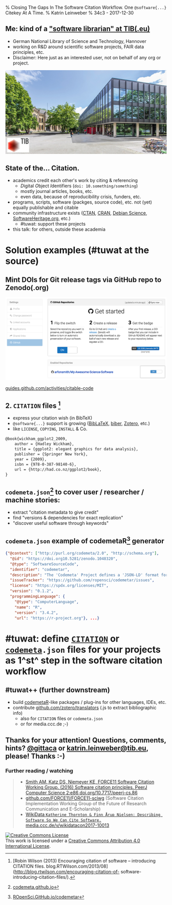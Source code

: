 % Closing The Gaps In The Software Citation Workflow. One `@software{...}` Citekey At A Time.
% Katrin Leinweber
% 34c3 - 2017-12-30


## Me: kind of a ["software librarian" at TIB(.eu)](https://www.tib.eu/en/research-development/non-textual-materials/)

- German National Library of Science and Technology, Hannover
- working on R&D around scientific software projects, FAIR data principles, etc.
- Disclaimer: Here just as an interested user, not on behalf of any org or project.

![](img/TIB.jpg)


## State of the... Citation.

- academics credit each other's work by citing & referencing 
    + *D*igital *O*bject *I*dentifiers (`doi: 10.something/something`)
    + mostly journal articles, books, etc.
    + even data, because of reproducibility crisis, funders, etc.
- programs, scripts, software (packges, source code), etc. not (yet) equally publishable and citable
- community infrastructure exists ([CTAN](https://ctan.org/), [CRAN](https://cran.r-project.org/), [Debian Science](https://wiki.debian.org/DebianScience), [SoftwareHeritage.org](https://www.softwareheritage.org/), etc.)
    + #tuwat: support these projects
- this talk: for others, outside these academia



# Solution examples (#tuwat at the source)


## Mint DOIs for Git release tags via GitHub repo to Zenodo(.org)

![](img/zenodo-toggle-on.png)

[guides.github.com/activities/citable-code](https://guides.github.com/activities/citable-code/)


## 2. `CITATION` files [^CITATION]

- express your citation wish (in BibTeX)
- `@software{...}` support is growing ([BibLaTeX](https://ctan.org/tex-archive/macros/latex/contrib/biblatex), [biber](https://github.com/plk/biber), [Zotero](http://zotero.org/), etc.)
- like `LICENSE`, `COPYING`, `INSTALL` & Co.

```BibLaTeX
@book{wickham_ggplot2_2009,
    author = {Hadley Wickham},
    title = {ggplot2: elegant graphics for data analysis},
    publisher = {Springer New York},
    year = {2009},
    isbn = {978-0-387-98140-6},
    url = {http://had.co.nz/ggplot2/book},
}
```

[^CITATION]: [Robin Wilson (2013) Encouraging citation of software – introducing CITATION files. blog.RTWilson.com/2013/08](http://blog.rtwilson.com/encouraging-citation-of- software-introducing-citation-files/).

## `codemeta.json`[^cmp] to cover user / researcher / machine stories:

- extract "citation metadata to give credit"
- find "versions & dependencies for exact replication"
- "discover useful software through keywords"

[^cmp]: [codemeta.github.io](https://codemeta.github.io/)


## `codemeta.json` example of codemetaR[^cmr] generator 

```json
{"@context": ["http://purl.org/codemeta/2.0", "http://schema.org"],
  "@id": "https://doi.org10.5281/zenodo.1048320",
  "@type": "SoftwareSourceCode",
  "identifier": "codemetar",
  "description": "The 'Codemeta' Project defines a 'JSON-LD' format for ...",
  "issueTracker": "https://github.com/ropensci/codemetar/issues",
  "license": "https://spdx.org/licenses/MIT",
  "version": "0.1.2",
  "programmingLanguage": {
    "@type": "ComputerLanguage",
    "name": "R",
    "version": "3.4.2",
    "url": "https://r-project.org"}, ...}
```


# #tuwat: define [`CITATION`](https://www.software.ac.uk/blog/2013-09-02-encouraging-citation-software-introducing-citation-files) or [`codemeta`](https://codemeta.github.io/)`.json` files for your projects as 1^st^ step in the software citation workflow


## #tuwat++ (further downstream)
[^cmr]: [ROpenSci.GitHub.io/codemetar](https://ropensci.github.io/codemetar/)

- build [codemetaR](https://github.com/ropensci/codemetar)-like packages / plug-ins for other languages, IDEs, etc.
- contribute [github.com/zotero/translators](http://github.com/zotero/translators) (.js to extract bibliographic info)
    + also for `CITATION` files or `codemeta.json`
    + or for media.ccc.de ;-)


## Thanks for your attention! Questions, comments, hints? [\@gittaca](https://twitter.com/gittaca) or [katrin.leinweber@tib.eu](mailto:katrin.leinweber@tib.eu?subject=34c3%20lightning%20talk), please! Thanks :-)

### Further reading / watching

> - [Smith AM, Katz DS, Niemeyer KE, FORCE11 Software Citation Working Group. (2016) Software citation principles. PeerJ Computer Science 2:e86 doi.org/10.7717/peerj-cs.86](https://peerj.com/articles/cs-86/) 
> - [github.com/FORCE11/FORCE11-sciwg](https://github.com/force11/force11-sciwg) (Software Citation Implementation Working Group of the Future of Research Communication and E-Scholarship)
> - [WikiData `Katherine Thornton & Finn Årup Nielsen: Describing Software So We Can Cite Software.` media.ccc.de/v/wikidatacon2017-10013](https://media.ccc.de/v/wikidatacon2017-10013-describing_software_so_we_can_cite_software)



<a rel="license" href="http://creativecommons.org/licenses/by/4.0/"><img alt="Creative Commons License" style="border-width:0" src="https://i.creativecommons.org/l/by/4.0/88x31.png" /></a><br />This work is licensed under a <a rel="license" href="http://creativecommons.org/licenses/by/4.0/">Creative Commons Attribution 4.0 International License</a>.

<!-- scratch pad


## Lots of initiatives...


![](https://memegenerator.net/img/instances/500x/80935528/publish-all-the-research-data.jpg)


 -->
